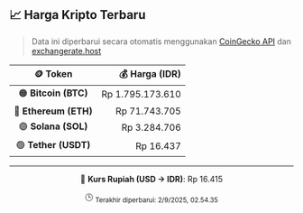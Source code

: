 

<!-- HARGA_KRIPTO -->
## 📈 Harga Kripto Terbaru

> Data ini diperbarui secara otomatis menggunakan [CoinGecko API](https://www.coingecko.com/) dan [exchangerate.host](https://exchangerate.host/)

<div align="center">

| 🪙 Token | 💰 Harga (IDR) |
|:------:|---------------:|
| 🟠 **Bitcoin (BTC)**   | Rp 1.795.173.610 |
| 🔵 **Ethereum (ETH)**  | Rp 71.743.705 |
| 🟣 **Solana (SOL)**    | Rp 3.284.706 |
| 🟢 **Tether (USDT)**   | Rp 16.437 |

---

💱 **Kurs Rupiah (USD → IDR)**: Rp 16.415

🕒 <sub>Terakhir diperbarui: 2/9/2025, 02.54.35</sub>

</div>
<!-- /HARGA_KRIPTO -->